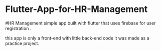 # Flutter-App-for-HR-Management
#HR Management simple app built with flutter that uses firebase for user registration .

this app is only a front-end with little back-end code it was made as a practice project.
